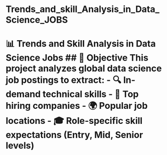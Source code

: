 # Trends_and_skill_Analysis_in_Data_Science_JOBS
# 📊 Trends and Skill Analysis in Data Science Jobs  ## 🧠 Objective  This project analyzes global data science job postings to extract:  - 🔍 In-demand technical skills - 🏢 Top hiring companies - 🌍 Popular job locations - 🎓 Role-specific skill expectations (Entry, Mid, Senior levels)
